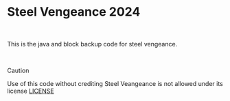 # Steel Vengeance 2024

<br>

This is the java and block backup code for steel vengeance.

<br>

> [!CAUTION]  
> Use of this code without crediting Steel Veangeance is not allowed under its license [LICENSE](https://github.com/BMMS-Robotics/bmms-steelvengeance-2024/tree/main?tab=CC-BY-4.0-1-ov-file)
